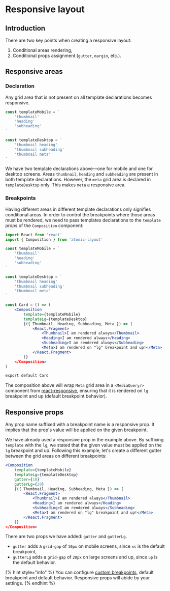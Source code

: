 # Responsive layout

## Introduction

There are two key points when creating a responsive layout:

1. Conditional areas rendering,
2. Conditional props assignment \(`gutter`, `margin`, etc.\).

## Responsive areas

### Declaration

Any grid area that is not present on all template declarations becomes responsive.

```jsx
const templateMobile = `
    'thumbnail'
    'heading'
    'subheading'
`

const templateDesktop = `
    'thumbnail heading'
    'thumbnail subheading'
    'thumbnail meta'
`
```

We have two template declarations above—one for mobile and one for desktop screens. Areas `thumbnail`, `heading` and `subheading` are present in both template declarations. However, the `meta` grid area is declared in `templateDesktop` only. This makes `meta` a responsive area.

### Breakpoints

Having different areas in different template declarations only signifies conditional areas. In order to control the breakpoints where those areas must be rendered, we need to pass templates declarations to the `template` props of the `Composition` component:

```jsx
import React from 'react'
import { Composition } from 'atomic-layout'

const templateMobile = `
    'thumbnail'
    'heading'
    'subheading'
`

const templateDesktop = `
    'thumbnail heading'
    'thumbnail subheading'
    'thumbnail meta'
`

const Card = () => (
    <Composition
        template={templateMobile}
        templateLg={templateDesktop}
        {({ Thumbnail, Heading, Subheading, Meta }) => (
            <React.Fragment>
                <Thumbnail>I am rendered always</Thumbnail>
                <Heading>I am rendered always</Heading>
                <Subheading>I am rendered always</Subheading>
                <Meta>I am rendered on "lg" breakpoint and up!</Meta>
            </React.Fragment>
        )}
    </Composition>
)

export default Card
```

The composition above will wrap `Meta` grid area in a `<MediaQuery/>` component from [react-responsive](https://github.com/contra/react-responsive), ensuring that it is rendered on `lg` breakpoint and up \(default breakpoint behavior\).

## Responsive props

Any prop name suffixed with a breakpoint name is a responsive prop. It implies that the prop's value will be applied on the given breakpoint.

We have already used a responsive prop in the example above. By suffixing `template` with the `lg`, we stated that the given value must be applied on the `lg` breakpoint and up. Following this example, let's create a different gutter between the grid areas on different breakpoints:

```jsx
<Composition
    template={templateMobile}
    templateLg={templateDesktop}
    gutter={10}
    gutterLg={20}
    {({ Thumbnail, Heading, Subheading, Meta }) => (
        <React.Fragment>
            <Thumbnail>I am rendered always</Thumbnail>
            <Heading>I am rendered always</Heading>
            <Subheading>I am rendered always</Subheading>
            <Meta>I am rendered on "lg" breakpoint and up!</Meta>
        </React.Fragment>
    )}
</Composition>
```

There are two props we have added: `gutter` and `gutterLg`.

* `gutter` adds a `grid-gap` of `10px` on mobile screens, since `xs` is the default breakpoint,
* `gutterLg` adds a `grid-gap` of `20px` on large screens and up, since `up` is the default behavior.

{% hint style="info" %}
You can configure [custom breakpoints](../../fundamentals/breakpoints.md#custom-breakpoints), default breakpoint and default behavior. Responsive props will abide by your settings.
{% endhint %}



